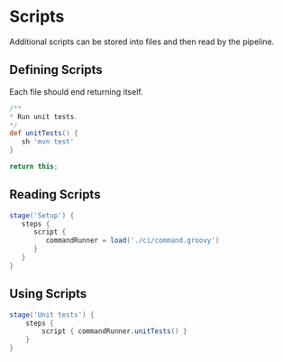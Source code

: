 # Scripts

Additional scripts can be stored into files and then read by the pipeline.

## Defining Scripts

Each file should end returning itself.

```groovy
/**
* Run unit tests.
*/
def unitTests() {
   sh 'mvn test'
}

return this;
```

## Reading Scripts

```groovy
stage('Setup') {
   steps {
      script {
         commandRunner = load('./ci/command.groovy')
      }
   }
}
```

## Using Scripts

```groovy
stage('Unit tests') {
    steps {
        script { commandRunner.unitTests() }
    }
}
```

